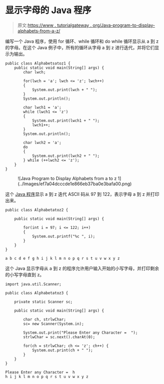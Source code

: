# 显示字母的 Java 程序

> 原文:[https://www . tutorialgateway . org/Java-program-to-display-alphabets-from-a-z/](https://www.tutorialgateway.org/java-program-to-display-alphabets-from-a-to-z/)

编写一个 Java 程序，使用 for 循环、while 循环和 do while 循环显示从 a 到 z 的字母。在这个 Java 例子中，所有的循环从字母 a 到 z 进行迭代，并将它们显示为输出。

```
public class Alphabetsatoz1 {
	public static void main(String[] args) {	
		char lwch;

		for(lwch = 'a'; lwch <= 'z'; lwch++) 
		{
			System.out.print(lwch + " ");
		}
		System.out.println();

		char lwch1 = 'a';
		while (lwch1 <= 'z') 
		{
			System.out.print(lwch1 + " ");
			lwch1++;
		}
		System.out.println();

		char lwch2 = 'a';
		do 
		{
			System.out.print(lwch2 + " ");
		} while (++lwch2 <= 'z');
	}
}
```

<figure class="wp-block-image size-full">![Java Program to Display Alphabets from a to z 1](../Images/ef7a04dcccde1e866eb37ba0e3bafa00.png)</figure>

这个 [Java 程序](https://www.tutorialgateway.org/learn-java-programs/)显示 a 到 z 迭代 ASCII 码从 97 到 122，表示字母 a 到 z 并打印出来。

```
public class Alphabetatoz2 {

	public static void main(String[] args) {

		for(int i = 97; i <= 122; i++) 
		{
			System.out.printf("%c ", i);
		}
	}
}
```

```
a b c d e f g h i j k l m n o p q r s t u v w x y z 
```

这个 Java 显示字母从 a 到 z 的程序允许用户输入开始的小写字母，并打印剩余的小写字母直到 z。

```
import java.util.Scanner;

public class Alphabetatoz3 {

	private static Scanner sc;

	public static void main(String[] args) {

		char ch, strlwChar;
		sc= new Scanner(System.in);

		System.out.print("Please Enter any Character =  ");
		strlwChar = sc.next().charAt(0);

		for(ch = strlwChar; ch <= 'z'; ch++) {
			System.out.print(ch + " ");
		}
	}
}
```

```
Please Enter any Character =  h
h i j k l m n o p q r s t u v w x y z 
```